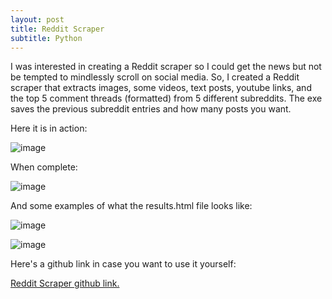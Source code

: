 ```yaml
---
layout: post
title: Reddit Scraper
subtitle: Python
---
```



I was interested in creating a Reddit scraper so I could get the news but not be tempted to mindlessly scroll on social media. So, I created a Reddit scraper that extracts
images, some videos, text posts, youtube links, and the top 5 comment threads (formatted) from 5 different subreddits. The exe saves the previous subreddit entries and how many posts you want.

Here it is in action:

![image](https://github.com/user-attachments/assets/af0bd4db-3d0f-4255-86a4-0586f6928925)

When complete:

![image](https://github.com/user-attachments/assets/93148ee6-72b4-496e-83c4-b8040548c4ce)

And some examples of what the results.html file looks like:

![image](https://github.com/user-attachments/assets/15c09cef-a782-4238-9a1a-9d8e643d40d1)

![image](https://github.com/user-attachments/assets/d8742dbc-f2f6-42df-9558-6a7b751648e8)

Here's a github link in case you want to use it yourself:

[Reddit Scraper github link.](https://github.com/terrainthesky-hub/RedditScraper/tree/main)
